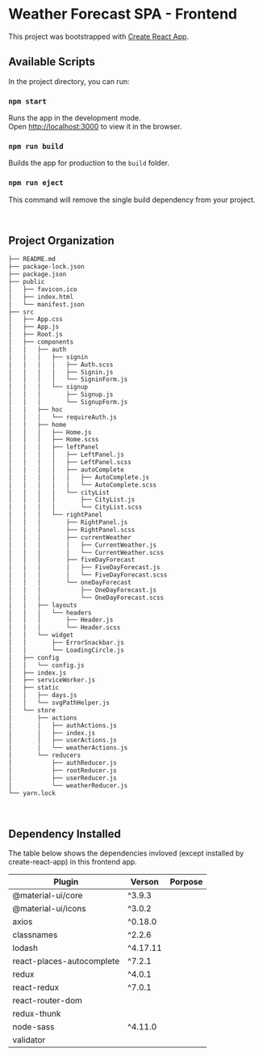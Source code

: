 # Weather Forecast SPA - Frontend 

This project was bootstrapped with [Create React App](https://github.com/facebook/create-react-app).

## Available Scripts

In the project directory, you can run:

### `npm start`

Runs the app in the development mode.<br>
Open [http://localhost:3000](http://localhost:3000) to view it in the browser.

### `npm run build`

Builds the app for production to the `build` folder.<br>

### `npm run eject`

This command will remove the single build dependency from your project.

<br>

## Project Organization

```bash
├── README.md
├── package-lock.json
├── package.json
├── public
│   ├── favicon.ico
│   ├── index.html
│   └── manifest.json
├── src
│   ├── App.css
│   ├── App.js
│   ├── Root.js
│   ├── components
│   │   ├── auth
│   │   │   ├── signin
│   │   │   │   ├── Auth.scss
│   │   │   │   ├── Signin.js
│   │   │   │   └── SigninForm.js
│   │   │   └── signup
│   │   │       ├── Signup.js
│   │   │       └── SignupForm.js
│   │   ├── hoc
│   │   │   └── requireAuth.js
│   │   ├── home
│   │   │   ├── Home.js
│   │   │   ├── Home.scss
│   │   │   ├── leftPanel
│   │   │   │   ├── LeftPanel.js
│   │   │   │   ├── LeftPanel.scss
│   │   │   │   ├── autoComplete
│   │   │   │   │   ├── AutoComplete.js
│   │   │   │   │   └── AutoComplete.scss
│   │   │   │   └── cityList
│   │   │   │       ├── CityList.js
│   │   │   │       └── CityList.scss
│   │   │   └── rightPanel
│   │   │       ├── RightPanel.js
│   │   │       ├── RightPanel.scss
│   │   │       ├── currentWeather
│   │   │       │   ├── CurrentWeather.js
│   │   │       │   └── CurrentWeather.scss
│   │   │       ├── fiveDayForecast
│   │   │       │   ├── FiveDayForecast.js
│   │   │       │   └── FiveDayForecast.scss
│   │   │       └── oneDayForecast
│   │   │           ├── OneDayForecast.js
│   │   │           └── OneDayForecast.scss
│   │   ├── layouts
│   │   │   └── headers
│   │   │       ├── Header.js
│   │   │       └── Header.scss
│   │   └── widget
│   │       ├── ErrorSnackbar.js
│   │       └── LoadingCircle.js
│   ├── config
│   │   └── config.js
│   ├── index.js
│   ├── serviceWorker.js
│   ├── static
│   │   ├── days.js
│   │   └── svgPathHelper.js
│   └── store
│       ├── actions
│       │   ├── authActions.js
│       │   ├── index.js
│       │   ├── userActions.js
│       │   └── weatherActions.js
│       └── reducers
│           ├── authReducer.js
│           ├── rootReducer.js
│           ├── userReducer.js
│           └── weatherReducer.js
└── yarn.lock
```
<br>

## Dependency Installed

The table below shows the dependencies invloved (except installed by create-react-app) in this frontend app.


| Plugin | Verson | Porpose |
| ------ | ------ | ------ |
| @material-ui/core | ^3.9.3 | |
| @material-ui/icons | ^3.0.2 | |
| axios | ^0.18.0 | |
| classnames | ^2.2.6 | |
| lodash | ^4.17.11 | |
| react-places-autocomplete | ^7.2.1 | |
| redux | ^4.0.1| |
| react-redux | ^7.0.1 | |
| react-router-dom |  | |
| redux-thunk |  | |
| node-sass | ^4.11.0| |
| validator | | |